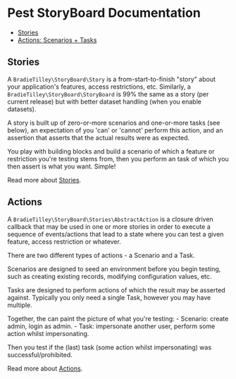 # Pest StoryBoard Documentation

- [Stories](/docs/stories.md)
- [Actions: Scenarios + Tasks](/docs/actions.md)

## Stories

A `BradieTilley\StoryBoard\Story` is a from-start-to-finish "story" about your application's features, access restrictions, etc. Similarly, a `BradieTilley\StoryBoard\StoryBoard` is 99% the same as a story (per current release) but with better dataset handling (when you enable datasets).

A story is built up of zero-or-more scenarios and one-or-more tasks (see below), an expectation of you 'can' or 'cannot' perform this action, and an assertion that asserts that the actual results were as expected.

You play with building blocks and build a scenario of which a feature or restriction you're testing stems from, then you perform an task of which you then assert is what you want. Simple! 

Read more about [Stories](/docs/stories.md).

## Actions

A `BradieTilley\StoryBoard\Stories\AbstractAction` is a closure driven callback that may be used in one or more stories in order to execute a sequence of events/actions that lead to a state where you can test a given feature, access restriction or whatever.

There are two different types of actions - a Scenario and a Task.

Scenarios are designed to seed an environment before you begin testing, such as creating existing records, modifying configuration values, etc.

Tasks are designed to perform actions of which the result may be asserted against. Typically you only need a single Task, however you may have multiple.

Together, the can paint the picture of what you're testing:
    - Scenario: create admin, login as admin.
    - Task: impersonate another user, perform some action whilst impersonating.

Then you test if the (last) task (some action whilst impersonating) was successful/prohibited.

Read more about [Actions](/docs/actions.md).
